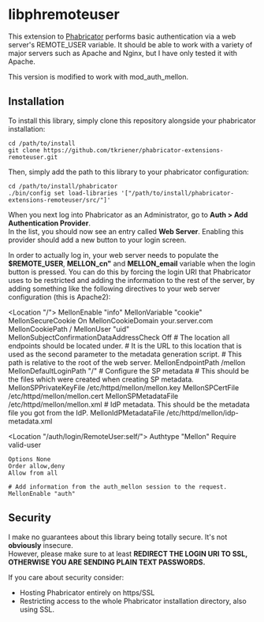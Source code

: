 libphremoteuser
===============

This extension to [Phabricator](http://phabricator.org/) performs basic authentication 
via a web server's REMOTE_USER variable.  It should be able to work with a variety of 
major servers such as Apache and Nginx, but I have only tested it with Apache.

This version is modified to work with mod_auth_mellon.

Installation
------------

To install this library, simply clone this repository alongside your phabricator installation:

    cd /path/to/install
    git clone https://github.com/tkriener/phabricator-extensions-remoteuser.git    

Then, simply add the path to this library to your phabricator configuration:

    cd /path/to/install/phabricator
    ./bin/config set load-libraries '["/path/to/install/phabricator-extensions-remoteuser/src/"]'
    
When you next log into Phabricator as an Administrator, go to **Auth > Add Authentication Provider**.  
In the list, you should now see an entry called **Web Server**.  Enabling this provider should add a 
new button to your login screen.

In order to actually log in, your web server needs to populate the **$REMOTE_USER**, **MELLON_cn"** and
**MELLON_email** variable when the login button is pressed.  You can do this by forcing the login URI
that Phabricator uses to be restricted and adding the information to the rest of the server, by adding
something like the following directives to your web server configuration (this is Apache2):


  <Location "/">
    MellonEnable "info"
    MellonVariable "cookie"
    MellonSecureCookie On
    MellonCookieDomain your.server.com
    MellonCookiePath /
    MellonUser "uid"
    MellonSubjectConfirmationDataAddressCheck Off
    # The location all endpoints should be located under.
    # It is the URL to this location that is used as the second parameter to the metadata generation script.
    # This path is relative to the root of the web server.
    MellonEndpointPath /mellon
    MellonDefaultLoginPath "/"
    # Configure the SP metadata
    # This should be the files which were created when creating SP metadata.
    MellonSPPrivateKeyFile /etc/httpd/mellon/mellon.key
    MellonSPCertFile /etc/httpd/mellon/mellon.cert
    MellonSPMetadataFile /etc/httpd/mellon/mellon.xml
    # IdP metadata. This should be the metadata file you got from the IdP.
    MellonIdPMetadataFile /etc/httpd/mellon/idp-metadata.xml
  </Location>

  <Location "/auth/login/RemoteUser:self/">
    Authtype "Mellon"
    Require valid-user

    Options None
    Order allow,deny
    Allow from all

    # Add information from the auth_mellon session to the request.
    MellonEnable "auth"
  </Location>


Security
--------

I make no guarantees about this library being totally secure.  It's not __obviously__ insecure.  
However, please make sure to at least 
**REDIRECT THE LOGIN URI TO SSL, OTHERWISE YOU ARE SENDING PLAIN TEXT PASSWORDS.**

If you care about security consider:
  * Hosting Phabricator entirely on https/SSL
  * Restricting access to the whole Phabricator installation directory, also using SSL.
